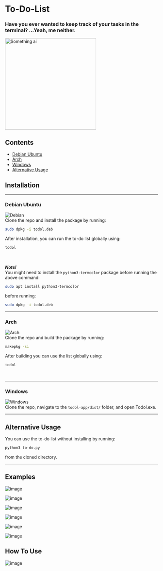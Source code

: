 # To-Do-List

### Have you ever wanted to keep track of your tasks in the terminal? ...Yeah, me neither.

<img src="https://github.com/user-attachments/assets/7e53124d-b362-4fad-af00-ad03633d0ef6" alt="Something ai" width=300px>

## Contents
- [Debian Ubuntu](#debian-ubuntu)
- [Arch](#arch)
- [Windows](#windows)
- [Alternative Usage](#alternative-usage)

## Installation

---

### Debian Ubuntu
![Debian](https://img.shields.io/badge/Debian-C81D25?style=for-the-badge&logo=debian&logoColor=white)
<br>
Clone the repo and install the package by running:
```bash
sudo dpkg -i todol.deb
```
   After installation, you can run the to-do list globally using:
```bash
todol
```

<br><br>
   ___Note!___
<br>
   You might need to install the <code>python3-termcolor</code> package before running the above command:
```bash
sudo apt install python3-termcolor
```
before running:<br>
```bash
sudo dpkg -i todol.deb
```

---

### Arch
![Arch](https://img.shields.io/badge/Arch_Linux-1793D1?style=for-the-badge&logo=arch-linux&logoColor=white)
<br>
Clone the repo and build the package by running:
```bash
makepkg -si
```
After building you can use the list globally using:
```bash
todol
```
<br>

---

### Windows
![Windows](https://img.shields.io/badge/Windows-0078D6?style=for-the-badge&logo=windows&logoColor=white)
<br>
Clone the repo, navigate to the <code>todol-app/dist/</code> folder, and open Todol.exe.

---

## Alternative Usage

You can use the to-do list without installing by running:

```bash
python3 to-do.py
```
from the cloned directory.

---
   
## Examples

![image](https://github.com/user-attachments/assets/00d86376-1582-4736-88ba-5b50d253de03)

![image](https://github.com/user-attachments/assets/17f61730-72ab-47c2-b61e-ef6fd15e4269)

![image](https://github.com/user-attachments/assets/1dbca0a6-ca57-4292-931d-89f486a69530)

![image](https://github.com/user-attachments/assets/01fb6072-f073-44ce-991e-4b545a8ca14d)

![image](https://github.com/user-attachments/assets/ea944eb9-1b08-41e7-a02e-cd64421724a8)

![image](https://github.com/user-attachments/assets/fdb7c8ee-8000-47b5-9e8a-f1d08badd5b9)

## How To Use
![image](https://github.com/user-attachments/assets/3466a504-52ea-4344-9b39-9aeebd25c851)

